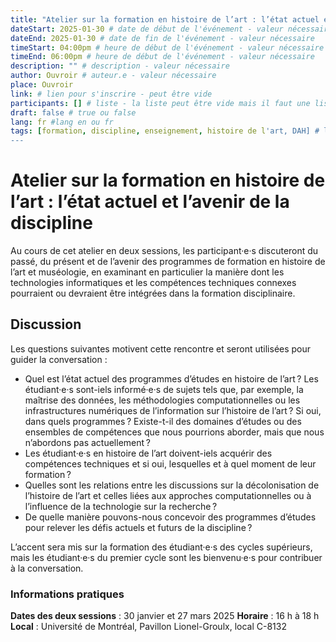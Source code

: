 ```yaml
---
title: "Atelier sur la formation en histoire de l’art : l’état actuel et l’avenir de la discipline"
dateStart: 2025-01-30 # date de début de l'événement - valeur nécessaire
dateEnd: 2025-01-30 # date de fin de l'événement - valeur nécessaire
timeStart: 04:00pm # heure de début de l'événement - valeur nécessaire
timeEnd: 06:00pm # heure de début de l'événement - valeur nécessaire
description: "" # description - valeur nécessaire
author: Ouvroir # auteur.e - valeur nécessaire
place: Ouvroir
link: # lien pour s'inscrire - peut être vide
participants: [] # liste - la liste peut être vide mais il faut une liste
draft: false # true ou false
lang: fr #lang en ou fr
tags: [formation, discipline, enseignement, histoire de l'art, DAH] # liste - la liste peut être vide mais il faut une liste
---
```


# **Atelier sur la formation en histoire de l’art : l’état actuel et l’avenir de la discipline**

Au cours de cet atelier en deux sessions, les participant·e·s discuteront du passé, du présent et de l’avenir des programmes de formation en histoire de l’art et muséologie, en examinant en particulier la manière dont les technologies informatiques et les compétences techniques connexes pourraient ou devraient être intégrées dans la formation disciplinaire.

## Discussion

Les questions suivantes motivent cette rencontre et seront utilisées pour guider la conversation : 

- Quel est l’état actuel des programmes d’études en histoire de l’art ? Les étudiant·e·s sont-iels informé·e·s de sujets tels que, par exemple, la maîtrise des données, les méthodologies computationnelles ou les infrastructures numériques de l’information sur l’histoire de l’art ? Si oui, dans quels programmes ? Existe-t-il des domaines d’études ou des ensembles de compétences que nous pourrions aborder, mais que nous n’abordons pas actuellement ? 
- Les étudiant·e·s en histoire de l’art doivent-iels acquérir des compétences techniques et si oui, lesquelles et à quel moment de leur formation ?
- Quelles sont les relations entre les discussions sur la décolonisation de l’histoire de l’art et celles liées aux approches computationnelles ou à l’influence de la technologie sur la recherche ?
- De quelle manière pouvons-nous concevoir des programmes d’études pour relever les défis actuels et futurs de la discipline ?

L’accent sera mis sur la formation des étudiant·e·s des cycles supérieurs, mais les étudiant·e·s du premier cycle sont les bienvenu·e·s pour contribuer à la conversation. 

### Informations pratiques

**Dates des deux sessions** : 30 janvier et 27 mars 2025
**Horaire** : 16 h à 18 h
**Local** : Université de Montréal, Pavillon Lionel-Groulx, local C-8132

